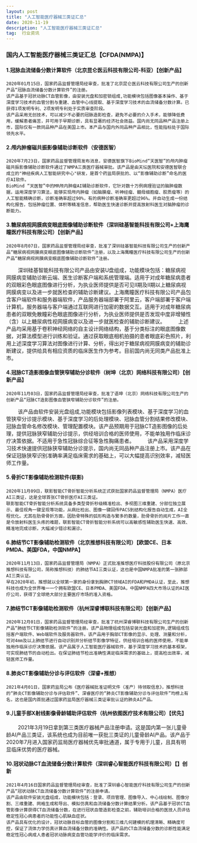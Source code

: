 ```yaml
---
layout: post
title: "人工智能医疗器械三类证汇总"
date: 2020-11-19 
description: "人工智能医疗器械三类证汇总"
tag:  行业资讯
---  
```



### 国内人工智能医疗器械三类证汇总【CFDA(NMPA)】

#### 1.冠脉血流储备分数计算软件（北京昆仑医云科技有限公司-科亚）【创新产品】
    2020年01月15日，国家药品监督管理局经审查，批准了北京昆仑医云科技有限公司生产的创新产品“冠脉血流储备分数计算软件”的注册。
    该产品基于冠状动脉CT血管影像，由安装光盘和加密锁组成,功能模块包括图像基本操作、基于深度学习技术的血管分割与重建、血管中心线提取、基于深度学习技术的血流储备分数计算。已获得1项发明专利、2项发明专利处于实质审查阶段。
    该产品采用无创技术，可以减少不必要的冠脉造影检查，避免不必要的介入手术，能够降低费用，缓解患者痛苦，并可用于早期诊断，具有显著的经济社会效益。国内尚无同品种产品注册上市，国际仅有一款同品种产品在美国上市。本产品与国内外同品种产品相比，性能指标处于国际领先水平。

#### 2.颅内肿瘤磁共振影像辅助诊断软件（安德医智）
    2020年7月23日，国家药品监督管理局发布消息，安德医智旗下BioMind“天医智”的颅内肿瘤磁共振影像辅助诊断软件通过了NMPA三类医疗器械审批。该产品是由天坛医院和安德医智联合成立的"神经疾病人工智能研究中心"研发，是首个药监局获批的、以“影像辅助诊断”命名的医疗AI软件。
    BioMind “天医智”中的MR颅内肿瘤AI辅助诊断软件，它针对数十万例病理验证的脑肿瘤数据，运用深度学习算法，能够实现颅内肿瘤（如脑膜瘤、听神经瘤、髓母细胞瘤、胶质瘤等）的人工智能精确诊断，诊断准确率超过90%，有的病种诊断准确率更超过96%。并自动生成一份结构化报告，包括肿瘤位置、体积等精准信息，帮助医生快速诊断并提高放射科医生对脑肿瘤的诊断能力。

#### 3.糖尿病视网膜病变眼底图像辅助诊断软件（深圳硅基智能科技有限公司+上海鹰瞳医疗科技有限公司）【创新产品】
    2020年8月07日，国家药品监督管理局经审查，批准了深圳硅基智能科技有限公司生产的创新产品“糖尿病视网膜病变眼底图像辅助诊断软件”注册，以及上海鹰瞳医疗科技有限公司生产的创新产品“糖尿病视网膜病变眼底图像辅助诊断软件”注册。
　　 深圳硅基智能科技有限公司产品由安装U盘组成，功能模块包括：糖尿病视网膜病变辅助诊断云端、医生诊断客户端和系统管理端。适用于对成年糖尿病患者的双眼彩色眼底图像进行分析，为执业医师提供是否可见II期及II期以上糖尿病视网膜病变以及进一步就医检查的辅助诊断建议。上海鹰瞳医疗科技有限公司产品包含客户端软件和服务器端软件，产品服务器端部署于阿里云，客户端部署于客户端计算机，服务器端与客户端通过互联网进行加密的数据交互。适用于对成年糖尿病患者的双眼免散瞳彩色眼底图像进行分析，为执业医师提供是否发现中度非增殖性（含）以上糖尿病性视网膜病变以及进一步就医检查的辅助诊断建议。
　　 上述产品均采用基于卷积神经网络的自主设计网络结构，基于分类标注的眼底图像数据，对算法模型进行训练和验证。通过获取眼底相机拍摄的患者眼底彩色照片，利用上述深度学习算法对图像进行计算、分析，得出对于糖尿病视网膜病变的辅助诊断建议，提供给具有相应资质的临床医生作为参考。目前国内尚无同类产品批准上市。

#### 4.冠脉CT造影图像血管狭窄辅助分诊软件（树坤（北京）网络科技有限公司）【创新产品】
    2020年11月03日，国家药品监督管理局经审查，批准了语坤（北京）网络科技有限公司生产的创新产品“冠脉CT造影图像血管狭窄辅助分诊软件”的注册。
　　 该产品由软件安装光盘组成,功能模块包括影像列表模块、基于深度学习的血管狭窄分诊提示模块、基于深度学习的后处理模块、冠脉血管分割结果修改模块、冠脉血管命名修改模块、管理配置模块。该产品预期用于冠脉CT造影图像的后处理，提供冠脉狭窄辅助分诊提示，供经培训合格的医师使用，不能单独用作临床诊疗决策依据。不适用于急性冠脉综合征等急性胸痛患者。
　　 该产品采用深度学习技术快速提供冠脉狭窄辅助分诊提示，国内尚无同品种产品注册上市。该产品在保证冠脉狭窄识别准确率满足临床需求的基础上，可以大幅提高识别效率，减轻医师工作量。

#### 5.骨折CT影像辅助检测软件(联影)
    2020年11月09日，联影智能CT骨折智能分析系统正式获批国家药品监督管理局（NMPA）医疗AI三类证，这是全球首张CT骨折医疗AI三类证。
    联影智能CT骨折智能分析系统具备多类型骨折秒级精准检出、多视图三维重建、分部位独立展示、最佳视角一键呈现等功能，从病灶检出、图像一键回传PACS到结构化报告自动生成，AI全程优化。尤其在肋骨骨折方面，因肋骨特殊的弧形构造与繁多的数量，肋骨骨折的阅片工作一直是令放射科医生头疼的难题，联影智能CT骨折智能分析系统可以高敏感性辅助医生快速、高效、精准地完成诊断，大幅减少错诊和漏诊。

#### 6.肺结节CT影像辅助检测软件（北京推想科技有限公司）【欧盟CE、日本PMDA、美国FDA，中国NMPA】
    2020年11月13日，国家药品监督管理局（NMPA）正式批准推想医疗科技股份有限公司（原北京推想科技有限公司，简称推想科技）的肺结节AI三类认证，这也是中国NMPA批准的第一张肺部AI三类认证。
    早在2020年初，推想就以全球第一家的身份拿到胸肺CT领域AI的FDA和PMDA认证，至此，推想科技也成为全世界唯一一个拥有欧盟CE、日本PMDA、美国FDA，中国NMPA四大市场认证的AI医疗公司，获得了全球绝大部分主要医疗市场的准入资格。

#### 7.肺结节CT影像辅助检测软件（杭州深睿博联科技有限公司）【创新产品】
    2020年12月01日，国家药品监督管理局经审查，批准了杭州深睿博联科技有限公司生产的创新产品“肺结节CT影像辅助检测软件”的注册。该产品物理组成包括安装光盘和加密狗,逻辑组成包括客户端软件、Web端软件及服务器软件。该产品用于胸部CT影像的显示、处理、测量和分析，可对4mm及以上肺结节进行自动识别并分析结节影像学特征，供经培训合格的医师使用，不能单独用作临床诊疗决策依据。该产品属于人工智能医疗器械软件，基于深度学习技术的基本框架，可实现肺结节的自动检出。在保证肺结节检出准确性满足临床需求的基础上，提高检出效率，减轻医师工作量。

#### 8.肺炎CT影像辅助分诊与评估软件（深睿+推想）
    2021年4月01日，国家药监局公布《医疗器械批准证明文件（准产）待领取信息》，推想科技的“肺炎CT影像辅助分诊与评估软件”、深睿医疗的“肺炎CT影像辅助分诊与评估软件”均榜上有名，这也是国内首批通过国家药监局医疗器械三类证审批认证的肺炎AI产品。

#### 9.儿童手部X射线影像骨龄辅助评估软件（杭州依图医疗技术有限公司）【优先】
　　 2021年3月19日拿到第三类医疗器械产品注册申请。这是国内第一张儿童骨龄AI产品三类证，该系统也成为目前唯一获批三类证的儿童骨龄AI产品。该产品于2020年7月进入国家药监局医疗器械优先审批通道，属于专用于儿童，且具有明显临床优势的医疗器械。

#### 10.冠状动脉CT血流储备分数计算软件（深圳睿心智能医疗科技有限公司）【】创新
    2021年4月16日国家药品监督管理局经审查，批准了深圳睿心智能医疗科技有限公司生产的创新产品“冠状动脉CT血流储备分数计算软件”的注册申请。
    该产品由软件安装光盘组成，功能模块包括：登录、项目管理、图像导入、中心线绘制、图像分割、三维重建、网格生成和导出、模拟仿真和血流储备分数计算结果分析。该产品基于冠状CT血管影像计算获得CT血流储备分数，在进行冠状血管造影检查之前，辅助培训合格的医技人员评估稳定性冠心病患者的功能性心肌缺血症状。
    该产品具有优化的设计，冠状动脉目标血管的图像分割和三维几何建模的机理清晰、精确度可控，保证了流体力学仿真计算血流储备分数的准确性。该产品的CT血流储备分数的诊断性能满足稳定性冠心病成人患者冠状动脉病变血管功能学评价的临床需求。









	
